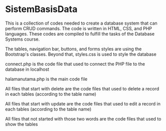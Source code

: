 # SistemBasisData
This is a collection of codes needed to create a database system that can perform CRUD commands. The code is written in HTML, CSS, and PHP languages. These codes are compiled to fulfill the tasks of the Database Systems course.

The tables, navigation bar, buttons, and forms styles are using the Bootstrap's classes. Beyond that, styles.css is used to style the database

connect.php is the code file that used to connect the PHP file to the database in localhost

halamanutama.php is the main code file

All files that start with delete are the code files that used to delete a record in each tables (according to the table name)

All files that start with update are the code files that used to edit a record in each tables (according to the table name)

All files that not started with those two words are the code files that used to show the tables 
